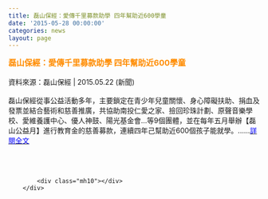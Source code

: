 ```yaml
---
title: 磊山保經：愛傳千里募款助學 四年幫助近600學童
date: '2015-05-28 00:00:00'
categories: news
layout: page
---
```


<div class="text">
			<div>
	<div>
		<span style="color:#ff8c00;"><span style="font-size:16px;"><strong>磊山保經：愛傳千里募款助學 四年幫助近600學童</strong></span></span></div>
	<div>
		&nbsp;</div>
	<div>
		資料來源：磊山保經 | 2015.05.22 (新聞)</div>
	<div>
		&nbsp;</div>
	<div>
		磊山保經從事公益活動多年，主要鎖定在青少年兒童關懷、身心障礙扶助、捐血及發票並結合藝術和慈善推廣，共協助南投仁愛之家、撿回珍珠計劃、原聲音樂學校、愛維養護中心、優人神鼓、陽光基金會…等9個團體，並在每年五月舉辦【磊山公益月】進行教育金的慈善募款，連續四年己幫助近600個孩子能就學。......<a href="http://www.rmim.com.tw/news-detail-7810"><span style="color:#0000ff;">詳閱全文</span></a></div>
	<div>
		&nbsp;</div>
	<div>
		&nbsp;</div>
</div>
<div>
	&nbsp;</div>

			<div class="mh10"></div>
		</div>
